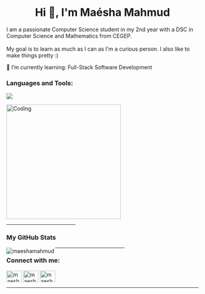 <h1 align="center">Hi 👋, I'm Maésha Mahmud</h1>
<p>I am a passionate Computer Science student in my 2nd year with a DSC in Computer Science and Mathematics from CEGEP. <br><br> My goal is to learn as much as I can as I'm a curious person. I also like to make things pretty :)</p>

<div>
  🌱 I’m currently learning: Full-Stack Software Development

  <h3>Languages and Tools:</h3>
  
  <p>
    <a href="https://skillicons.dev">
      <img src="https://skillicons.dev/icons?i=git,css,docker,figma,firebase,html,java,js,linux,mysql,nodejs,postman,py,react,tailwind,ts,vscode,kubernetes,anaconda,androidstudio,bash,cs,dart,debian,eclipse,fastapi,flask,flutter,gradle,npm,powershell,vercel,vite&perline=5" />
    </a>
  </p>
  <img alt="Coding" width="300" src="https://media4.giphy.com/media/v1.Y2lkPTc5MGI3NjExcnY4NGtjMmVjY2dzMGR5b2Y4ZXhtZG80dnI4ZmE2dTY1ZHAwM3pqcSZlcD12MV9pbnRlcm5hbF9naWZfYnlfaWQmY3Q9cw/NgurY1o4z080Jfoyzw/giphy.gif"/>
  
</div>

<hr width="36%" >
<h3>My GitHub Stats</h3>

<p><img align="left" src="https://github-readme-streak-stats.herokuapp.com/?user=maeshamahmud&theme=dark" alt="maeshamahmud" /></p>

  <hr width="36%" >
<h3 align="left">Connect with me:</h3>
<p align="left">
<a href="https://linkedin.com/in/maeshamahmud" target="blank"><img align="center" src="https://skillicons.dev/icons?i=linkedin" alt="maeshamahmud" height="30" width="40" /></a>
<a href="https://instagram.com/maeshamahmud" target="blank"><img align="center" src="https://skillicons.dev/icons?i=instagram" alt="maeshamahmud" height="30" width="40" /></a>
<a href="mailto:maeshamahmud.com"><img align="center" src="https://skillicons.dev/icons?i=gmail" alt="maeshamahmud" height="30" width="40" /></a>
</p>

------
